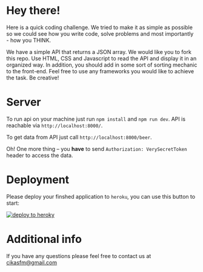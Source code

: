 # Hey there!

Here is a quick coding challenge. We tried to make it as simple as possible so we could see how you write code, solve problems and most importantly - how you THINK.

We have a simple API that returns a JSON array. We would like you to fork this repo. Use HTML, CSS and Javascript to read the API and display it in an organized way. In addition, you should add in some sort of sorting mechanic to the front-end. Feel free to use any frameworks you would like to achieve the task. Be creative!

# Server

To run api on your machine just run `npm install` and `npm run dev`. API is reachable via `http://localhost:8000/`.

To get data from API just call `http://localhost:8000/beer`.

Oh! One more thing – you **have** to send `Authorization: VerySecretToken` header to access the data.

# Deployment

Please deploy your finshed application to `heroku`, you can use this button to start:

[![deploy to heroky](https://www.herokucdn.com/deploy/button.svg)](https://heroku.com/deploy?template=https://github.com/devthin/reactjs-app-frontend)

# Additional info

If you have any questions please feel free to contact us at cikasfm@gmail.com
